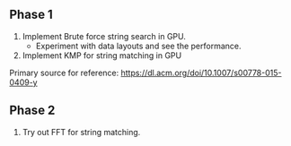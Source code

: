 ## Phase 1 

1. Implement Brute force string search in GPU.
    - Experiment with data layouts and see the performance.
2. Implement KMP for string matching in GPU

Primary source for reference: https://dl.acm.org/doi/10.1007/s00778-015-0409-y

## Phase 2

1. Try out FFT for string matching.
